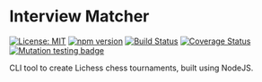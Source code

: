 # Interview Matcher

[![License: MIT](https://img.shields.io/badge/License-MIT-yellow.svg)](https://opensource.org/licenses/MIT)
[![npm version](https://img.shields.io/npm/v/lichess-tournament-creator.svg?style=flat-square)](https://www.npmjs.com/package/lichess-tournament-creator)
[![Build Status](https://circleci.com/gh/xRuiAlves/lichess-tournament-creator.svg?style=shield)](https://circleci.com/gh/xRuiAlves/lichess-tournament-creator)
[![Coverage Status](https://coveralls.io/repos/github/xRuiAlves/lichess-tournament-creator/badge.svg?branch=master)](https://coveralls.io/github/xRuiAlves/lichess-tournament-creator?branch=master)
[![Mutation testing badge](https://img.shields.io/endpoint?style=flat&url=https%3A%2F%2Fbadge-api.stryker-mutator.io%2Fgithub.com%2FxRuiAlves%2Flichess-tournament-creator%2Fmaster)](https://dashboard.stryker-mutator.io/reports/github.com/xRuiAlves/lichess-tournament-creator/master)

CLI tool to create Lichess chess tournaments, built using NodeJS.